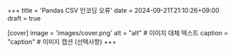+++
title = 'Pandas CSV 인코딩 오류'
date = 2024-09-21T21:10:26+09:00
draft = true

[cover]
image = 'images/cover.png'
alt = "alt"  # 이미지 대체 텍스트
caption = "caption"  # 이미지 캡션 (선택사항)
+++
